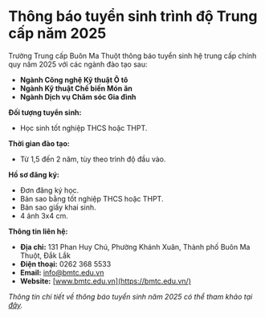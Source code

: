 # Thông báo tuyển sinh trình độ Trung cấp năm 2025

Trường Trung cấp Buôn Ma Thuột thông báo tuyển sinh hệ trung cấp chính quy năm 2025 với các ngành đào tạo sau:

- **Ngành Công nghệ Kỹ thuật Ô tô**
- **Ngành Kỹ thuật Chế biến Món ăn**
- **Ngành Dịch vụ Chăm sóc Gia đình**

**Đối tượng tuyển sinh:**

- Học sinh tốt nghiệp THCS hoặc THPT.

**Thời gian đào tạo:**

- Từ 1,5 đến 2 năm, tùy theo trình độ đầu vào.

**Hồ sơ đăng ký:**

- Đơn đăng ký học.
- Bản sao bằng tốt nghiệp THCS hoặc THPT.
- Bản sao giấy khai sinh.
- 4 ảnh 3x4 cm.

**Thông tin liên hệ:**

- **Địa chỉ:** 131 Phan Huy Chú, Phường Khánh Xuân, Thành phố Buôn Ma Thuột, Đắk Lắk
- **Điện thoại:** 0262 368 5533
- **Email:** info@bmtc.edu.vn
- **Website:** [www.bmtc.edu.vn](https://bmtc.edu.vn/)

*Thông tin chi tiết về thông báo tuyển sinh năm 2025 có thể tham khảo tại [đây](https://bmtc.edu.vn/thong-bao-tuyen-sinh-nam-2025/).*
